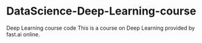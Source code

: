 # DataScience-Deep-Learning-course
Deep Learning course code
This is a course on Deep Learning provided by fast.ai online.
